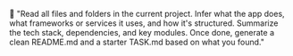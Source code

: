 🧠 "Read all files and folders in the current project. 
Infer what the app does, what frameworks or services it uses, and how it's structured. 
Summarize the tech stack, dependencies, and key modules. 
Once done, generate a clean README.md and a starter TASK.md based on what you found."
